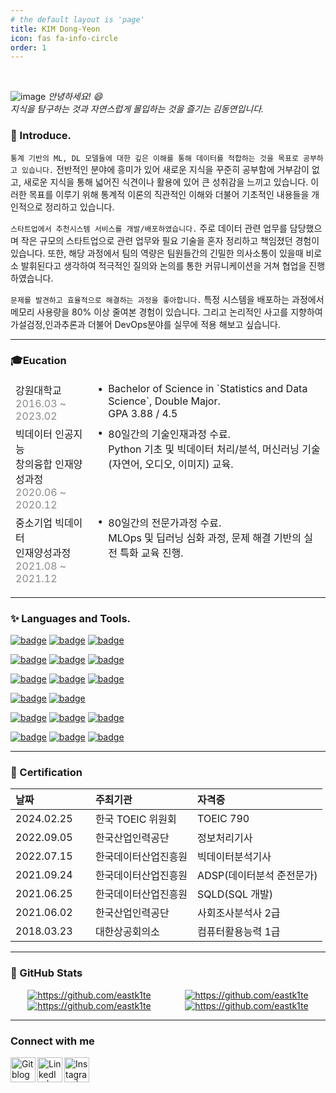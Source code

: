 ```yaml
---
# the default layout is 'page'
title: KIM Dong-Yeon
icon: fas fa-info-circle
order: 1
---
```

<!-- https://zzetao.github.io/awesome-github-profile/ -->
<!-- https://placeholder.com/300x250 -->

<br>

![image](https://user-images.githubusercontent.com/77319450/233773775-f34b9d4f-3c1c-4be7-9c0f-11665128f0d3.jpg)
_안녕하세요! :smile: <br> 지식을 탐구하는 것과 자연스럽게 몰입하는 것을 즐기는 김동연입니다._

### :wave: Introduce.

`통계 기반의 ML, DL 모델들에 대한 깊은 이해를 통해 데이터를 적합하는 것을 목표로 공부하고 있습니다.` 전반적인 분야에 흥미가 있어 새로운 지식을 꾸준히 공부함에 거부감이 없고, 새로운 지식을 통해 넓어진 식견이나 활용에 있어 큰 성취감을 느끼고 있습니다. 이러한
목표를 이루기 위해 통계적 이론의 직관적인 이해와 더불어 기초적인 내용들을 개인적으로 정리하고 있습니다.

`스타트업에서 추천시스템 서비스를 개발/배포하였습니다.` 주로 데이터 관련 업무를 담당했으며 작은 규모의 스타트업으로 관련 업무와 필요 기술을 혼자 정리하고 책임졌던 경험이 있습니다. 또한, 해당 과정에서 팀의 역량은 팀원들간의 긴밀한 의사소통이 있을때 비로소 발휘된다고 생각하여 적극적인 질의와 논의를 통한 커뮤니케이션을 거쳐 협업을 진행하였습니다.

`문제를 발견하고 효율적으로 해결하는 과정을 좋아합니다.` 특정 시스템을 배포하는 과정에서 메모리 사용량을 80% 이상 줄여본 경험이 있습니다. 그리고 논리적인 사고를 지향하여 가설검정,인과추론과 더불어 DevOps분야를 실무에 적용 해보고 싶습니다.

--- 

<style>
  alpha {
    opacity: 0.5; /* 투명도(0~1) 설정 */
  }
</style>

### :mortar_board:Eucation

<table style>
  <tbody style='background:none;border:0px;text-align: left; vertical-align: top;'>
    <!--  -->
    <tr style='background:none;'>
      <td>강원대학교 <br> <alpha> 2016.03 ~ 2023.02 </alpha></td>
      <td  style="padding-right: 0px;">•</td>
      <td> Bachelor of Science in `Statistics and Data Science`, Double Major. <br> GPA 3.88 / 4.5</td>
    </tr>
    <!--  -->
    <tr style='background:none;'>
      <td> 빅데이터 인공지능 <br> 창의융합 인재양성과정 <br><alpha> 2020.06 ~ 2020.12 </alpha></td>
      <td  style="padding-right: 0px;">•</td>
      <td> 80일간의 기술인재과정 수료. <br> Python 기초 및 빅데이터 처리/분석, 머신러닝 기술(자연어, 오디오, 이미지) 교육. </td>
    </tr>
    <!--  -->
    <tr style='background:none;'>
      <td>중소기업 빅데이터 <br> 인재양성과정 <br> <alpha> 2021.08 ~ 2021.12 </alpha></td>
      <td  style="padding-right: 0px;">•</td>
      <td> 80일간의 전문가과정 수료. <br> MLOps 및 딥러닝 심화 과정, 문제 해결 기반의 실전 특화 교육 진행.</td>
    </tr>
    <!-- 
    <tr style='background:none;'>
      <td><a href=''> </a> <br><alpha> 2020.06 ~ 2020.12 </alpha></td>
      <td  style="padding-right: 0px;">•</td>
      <td> </td>
    </tr> 
    -->
  </tbody>
</table>

---

### :sparkles: Languages and Tools.

<!-- [![badge](image)]() : 해당처럼 한번더 안씌우면 url error로 뜸, <a> 태그 안에 <img> 태그가 들어가서 양쪽다 url 입력해야하고 변수지정 방법은 안됨.-->


[![badge](https://img.shields.io/badge/Linux-555555?style=for-the-badge&logo=Linux)](https://github.com/eastk1te)
[![badge](https://img.shields.io/badge/Windows-555555?style=for-the-badge&logo=windows&logoColor=blue)](https://github.com/eastk1te)
[![badge](https://img.shields.io/badge/Ubuntu-555555?style=for-the-badge&logo=Ubuntu)](https://github.com/eastk1te)

[![badge](https://img.shields.io/badge/Python-555555?&style=for-the-badge&logo=Python)](https://github.com/eastk1te) 
[![badge](https://img.shields.io/badge/R-555555?&style=for-the-badge&logo=R)](https://github.com/eastk1te) 
[![badge](https://img.shields.io/badge/Markdown-555555?&style=for-the-badge&logo=markdown)](https://github.com/eastk1te) 

[![badge](https://img.shields.io/badge/scikit--learn-555555?style=for-the-badge&logo=scikit-learn)](https://github.com/eastk1te) 
[![badge](https://img.shields.io/badge/Pytorch-555555?style=for-the-badge&logo=Pytorch)](https://github.com/eastk1te) 
[![badge](https://img.shields.io/badge/Tensorflow-555555?style=for-the-badge&logo=Tensorflow)](https://github.com/eastk1te) 

[![badge](https://img.shields.io/badge/PostgreSQL-555555?style=for-the-badge&logo=PostgreSQL)](https://github.com/eastk1te) 
[![badge](https://img.shields.io/badge/MySQL-555555?style=for-the-badge&logo=MySQL)](https://github.com/eastk1te) 

[![badge](https://img.shields.io/badge/Git-555555.svg?style=for-the-badge&logo=Git)](https://github.com/eastk1te) 
[![badge](https://img.shields.io/badge/Pipenv-555555?style=for-the-badge&logo=pypi)](https://github.com/eastk1te) 
[![badge](https://img.shields.io/badge/Docker-555555?style=for-the-badge&logo=Docker)](https://github.com/eastk1te) 

[![badge](https://img.shields.io/badge/GA4-555555?style=for-the-badge&logo=google-analytics)](https://github.com/eastk1te) 
[![badge](https://img.shields.io/badge/AWS-555555?style=for-the-badge&logo=amazon-aws&logoColor=orange)](https://github.com/eastk1te) 
[![badge](https://img.shields.io/badge/kubernetes-555555?style=for-the-badge&logo=kubernetes)](https://github.com/eastk1te) 

---

### :medal_sports: Certification

<!-- 
[![b](https://img.shields.io/badge/2024.02.25%20%7C%20TOEIC%20790-555555?style=for-the-badge)]() 

[![b](https://img.shields.io/badge/2022.09.05%20%7C%20정보처리기사-555555?style=for-the-badge)]() 

[![b](https://img.shields.io/badge/2022.07.15%20%7C%20빅데이터분석기사-555555?style=for-the-badge)]() 

[![b](https://img.shields.io/badge/2021.09.24%20%7C%20ADSP(데이터분석%20준전문가)-555555?style=for-the-badge)]() 

[![b](https://img.shields.io/badge/2021.06.25%20%7C%20SQLD(SQL%20개발)-555555?style=for-the-badge)]() 

[![b](https://img.shields.io/badge/2021.06.02%20%7C%20사회조사분석사%202급-555555?style=for-the-badge)]() 

[![b](https://img.shields.io/badge/2018.03.23%20%7C%20컴퓨터활용능력%201급-555555?style=for-the-badge)]() 
 -->

|날짜|주최기관|자격증|
|:--|:--|:--|
| 2024.02.25 &emsp;| 한국 TOEIC 위원회 | TOEIC 790 |
| 2022.09.05 | 한국산업인력공단 | 정보처리기사 |
| 2022.07.15 | 한국데이터산업진흥원 | 빅데이터분석기사 |
| 2021.09.24 | 한국데이터산업진흥원 | ADSP(데이터분석 준전문가) |
| 2021.06.25 | 한국데이터산업진흥원 | SQLD(SQL 개발) |
| 2021.06.02 | 한국산업인력공단| 사회조사분석사 2급 |
| 2018.03.23 | 대한상공회의소| 컴퓨터활용능력 1급 |

---


### :seedling: GitHub Stats

<div align='center' style="display: flex; flex-wrap: wrap; align-items: stretch;">
  <div align='center' style="flex: 1; display: flex; flex-direction: column; align-items: center;">
    <a href="https://github.com/eastk1te"><img style="flex-grow: 1; max-height:30vh;" src="https://mz-github-stats.vercel.app/api?username=eastk1te&show_icons=true&hide_border=true&theme=radical" alt="https://github.com/eastk1te"></a>
    <a href="https://github.com/eastk1te"><img style="flex-grow: 1; max-height:30vh;" src="https://mz-github-stats.vercel.app/api/top-langs/?username=eastk1te&show_icons=true&hide_border=true&layout=compact&langs_count=8&theme=radical" alt="https://github.com/eastk1te"></a>
  </div>
  <div style="flex: 1; display: flex; flex-direction: column; align-items: center;">
    <a href="https://github.com/eastk1te"><img style="flex-grow: 1; max-height:30vh;" src="https://mazassumnida.wtf/api/generate_badge?boj=tjy2202" alt="https://github.com/eastk1te"></a>
    <a href="https://github.com/eastk1te"><img style="flex-grow: 1; max-height:30vh;" src="https://github-readme-activity-graph.vercel.app/graph?username=eastk1te&theme=github-compact" alt="https://github.com/eastk1te"></a>
  </div>
</div>


---

### Connect with me <!-- 📫 How to reach me -->

[<img align="left" alt="Gitblog" width="40px" src="https://user-images.githubusercontent.com/77319450/233571131-96202200-f4ba-444b-9967-7e3709e856e4.png" />][website]
[<img align="left" alt="LinkedIn | LinkedIn" width="40px" src="https://user-images.githubusercontent.com/77319450/233571475-423b821f-6e2e-4fbe-800b-bb97af8cfd98.png" />][linkedin]
[<img align="left" alt="Instagram | Instagram" width="40px" src="https://user-images.githubusercontent.com/77319450/233571483-4b4100e6-3f65-4fbc-b530-872a7bc7472c.png" />][instagram]

[website]: https://eastk1te.github.io/
[instagram]: https://www.instagram.com/eastk1te_
[linkedin]: https://www.instagram.com/eastk1te_ 

<!-- notion, VSC, slack 등 추가? -->